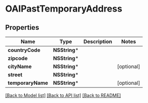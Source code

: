 # OAIPastTemporaryAddress

## Properties
Name | Type | Description | Notes
------------ | ------------- | ------------- | -------------
**countryCode** | **NSString*** |  | 
**zipcode** | **NSString*** |  | 
**cityName** | **NSString*** |  | [optional] 
**street** | **NSString*** |  | 
**temporaryName** | **NSString*** |  | [optional] 

[[Back to Model list]](../README.md#documentation-for-models) [[Back to API list]](../README.md#documentation-for-api-endpoints) [[Back to README]](../README.md)


